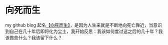 # 向死而生
my github blog
起名[【向死而生】](http://galian123.github.io/)，是因为人生来就是不断地向死亡靠近，当意识到自己在几十年后即将化为尘土，我开始反思：我该如何度过这之后的几十年？我该做些什么？我该留下什么？
